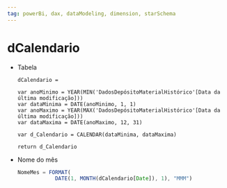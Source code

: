 ```yaml
---
tag: powerBi, dax, dataModeling, dimension, starSchema
---
```

# dCalendario

-   Tabela
    
    ``` dax
    dCalendario = 
    
    var anoMinimo = YEAR(MIN('DadosDepósitoMaterialHistórico'[Data da última modificação]))
    var dataMinima = DATE(anoMinimo, 1, 1)
    var anoMaximo = YEAR(MAX('DadosDepósitoMaterialHistórico'[Data da última modificação]))
    var dataMaxima = DATE(anoMaximo, 12, 31)
    
    var d_Calendario = CALENDAR(dataMinima, dataMaxima)
    
    return d_Calendario
    ```
    
-   Nome do mês
    
    ```jsx
    NomeMes = FORMAT(
                DATE(1, MONTH(dCalendario[Date]), 1), "MMM")
    ```